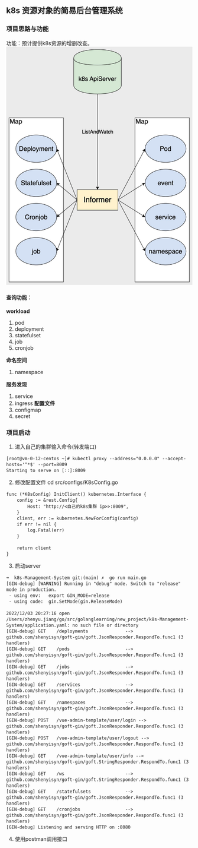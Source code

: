 ## k8s 资源对象的简易后台管理系统
### 项目思路与功能
功能：预计提供k8s资源的增删改查。
![](https://github.com/googs1025/k8s-sample-management-system/blob/main/images/%E6%B5%81%E7%A8%8B%E5%9B%BE.jpg?raw=true)
#### 查询功能：
**workload**
1. pod
2. deployment
3. statefulset
4. job
5. cronjob

**命名空间**
1. namespace

**服务发现**
1. service
2. ingress
**配置文件**
1. configmap
2. secret
### 项目启动
1. 进入自己的集群输入命令(转发端口)
```bigquery
[root@vm-0-12-centos ~]# kubectl proxy --address="0.0.0.0" --accept-hosts='^*$' --port=8009
Starting to serve on [::]:8009
```

2. 修改配置文件
cd src/configs/K8sConfig.go
```bigquery
func (*K8sConfig) InitClient() kubernetes.Interface {
	config := &rest.Config{
		Host: "http://<自己的k8s集群 ip>>:8009",
	}
	client, err := kubernetes.NewForConfig(config)
	if err != nil {
		log.Fatal(err)
	}
	
	return client
}
```

3. 启动server
```bigquery
➜  k8s-Management-System git:(main) ✗  go run main.go
[GIN-debug] [WARNING] Running in "debug" mode. Switch to "release" mode in production.
 - using env:   export GIN_MODE=release
 - using code:  gin.SetMode(gin.ReleaseMode)

2022/12/03 20:27:16 open /Users/zhenyu.jiang/go/src/golanglearning/new_project/k8s-Management-System/application.yaml: no such file or directory
[GIN-debug] GET    /deployments              --> github.com/shenyisyn/goft-gin/goft.JsonResponder.RespondTo.func1 (3 handlers)
[GIN-debug] GET    /pods                     --> github.com/shenyisyn/goft-gin/goft.JsonResponder.RespondTo.func1 (3 handlers)
[GIN-debug] GET    /jobs                     --> github.com/shenyisyn/goft-gin/goft.JsonResponder.RespondTo.func1 (3 handlers)
[GIN-debug] GET    /services                 --> github.com/shenyisyn/goft-gin/goft.JsonResponder.RespondTo.func1 (3 handlers)
[GIN-debug] GET    /namespaces               --> github.com/shenyisyn/goft-gin/goft.JsonResponder.RespondTo.func1 (3 handlers)
[GIN-debug] POST   /vue-admin-template/user/login --> github.com/shenyisyn/goft-gin/goft.JsonResponder.RespondTo.func1 (3 handlers)
[GIN-debug] POST   /vue-admin-template/user/logout --> github.com/shenyisyn/goft-gin/goft.JsonResponder.RespondTo.func1 (3 handlers)
[GIN-debug] GET    /vue-admin-template/user/info --> github.com/shenyisyn/goft-gin/goft.StringResponder.RespondTo.func1 (3 handlers)
[GIN-debug] GET    /ws                       --> github.com/shenyisyn/goft-gin/goft.StringResponder.RespondTo.func1 (3 handlers)
[GIN-debug] GET    /statefulsets             --> github.com/shenyisyn/goft-gin/goft.JsonResponder.RespondTo.func1 (3 handlers)
[GIN-debug] GET    /cronjobs                 --> github.com/shenyisyn/goft-gin/goft.JsonResponder.RespondTo.func1 (3 handlers)
[GIN-debug] Listening and serving HTTP on :8080

```
4. 使用postman调用接口
